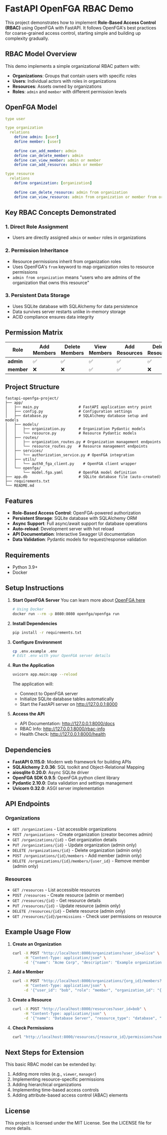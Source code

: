 # FastAPI OpenFGA RBAC Demo

This project demonstrates how to implement **Role-Based Access Control (RBAC)** using OpenFGA with FastAPI. It follows OpenFGA's best practices for coarse-grained access control, starting simple and building up complexity gradually.

## RBAC Model Overview

This demo implements a simple organizational RBAC pattern with:

- **Organizations**: Groups that contain users with specific roles
- **Users**: Individual actors with roles in organizations  
- **Resources**: Assets owned by organizations
- **Roles**: `admin` and `member` with different permission levels

## OpenFGA Model

```yaml
type user

type organization
  relations
    define admin: [user]
    define member: [user]
    
    define can_add_member: admin
    define can_delete_member: admin
    define can_view_member: admin or member
    define can_add_resource: admin or member

type resource
  relations
    define organization: [organization]
    
    define can_delete_resource: admin from organization
    define can_view_resource: admin from organization or member from organization
```

## Key RBAC Concepts Demonstrated

### 1. **Direct Role Assignment**
- Users are directly assigned `admin` or `member` roles in organizations

### 2. **Permission Inheritance**
- Resource permissions inherit from organization roles
- Uses OpenFGA's `from` keyword to map organization roles to resource permissions
- `admin from organization` means "users who are admins of the organization that owns this resource"

### 3. **Persistent Data Storage**
- Uses SQLite database with SQLAlchemy for data persistence
- Data survives server restarts unlike in-memory storage
- ACID compliance ensures data integrity

## Permission Matrix

| Role | Add Members | Delete Members | View Members | Add Resources | Delete Resources | View Resources |
|------|-------------|----------------|--------------|---------------|------------------|----------------|
| **admin** | ✅ | ✅ | ✅ | ✅ | ✅ | ✅ |
| **member** | ❌ | ❌ | ✅ | ✅ | ❌ | ✅ |

## Project Structure

```
fastapi-openfga-project/
├── app/
│   ├── main.py                  # FastAPI application entry point
│   ├── config.py                # Configuration settings
│   ├── database.py              # SQLAlchemy database setup and models
│   ├── models/
│   │   ├── organization.py      # Organization Pydantic models
│   │   └── resource.py          # Resource Pydantic models
│   ├── routes/
│   │   ├── organization_routes.py # Organization management endpoints
│   │   └── resource_routes.py   # Resource management endpoints
│   ├── services/
│   │   └── authorization_service.py # OpenFGA integration
│   ├── utils/
│   │   └── auth0_fga_client.py    # OpenFGA client wrapper
│   └── openfga/
│       └── model.fga.yaml       # OpenFGA model definition
├── app.db                       # SQLite database file (auto-created)
├── requirements.txt
└── README.md
```

## Features

- **Role-Based Access Control**: OpenFGA-powered authorization
- **Persistent Storage**: SQLite database with SQLAlchemy ORM
- **Async Support**: Full async/await support for database operations
- **Auto-reload**: Development server with hot reload
- **API Documentation**: Interactive Swagger UI documentation
- **Data Validation**: Pydantic models for request/response validation

## Requirements

- Python 3.9+
- Docker

## Setup Instructions

1. **Start OpenFGA Server**
   You can learn more about [OpenFGA here](https://github.com/openfga/openfga)
   ```bash
   # Using Docker
   docker run --rm -p 8080:8080 openfga/openfga run
   ```

2. **Install Dependencies**
   ```bash
   pip install -r requirements.txt
   ```

3. **Configure Environment**
   ```bash
   cp .env.example .env
   # Edit .env with your OpenFGA server details
   ```

4. **Run the Application**
   ```bash
   uvicorn app.main:app --reload
   ```
   
   The application will:
   - Connect to OpenFGA server
   - Initialize SQLite database tables automatically
   - Start the FastAPI server on http://127.0.0.1:8000

5. **Access the API**
   - API Documentation: http://127.0.0.1:8000/docs
   - RBAC Info: http://127.0.0.1:8000/rbac-info
   - Health Check: http://127.0.0.1:8000/health

## Dependencies

- **FastAPI 0.115.0**: Modern web framework for building APIs
- **SQLAlchemy 2.0.36**: SQL toolkit and Object-Relational Mapping
- **aiosqlite 0.20.0**: Async SQLite driver
- **OpenFGA SDK 0.9.5**: OpenFGA python client library
- **Pydantic 2.10.0**: Data validation and settings management
- **Uvicorn 0.32.0**: ASGI server implementation

## API Endpoints

### Organizations
- `GET /organizations` - List accessible organizations
- `POST /organizations` - Create organization (creator becomes admin)
- `GET /organizations/{id}` - Get organization details
- `PUT /organizations/{id}` - Update organization (admin only)
- `DELETE /organizations/{id}` - Delete organization (admin only)
- `POST /organizations/{id}/members` - Add member (admin only)
- `DELETE /organizations/{id}/members/{user_id}` - Remove member (admin only)

### Resources
- `GET /resources` - List accessible resources
- `POST /resources` - Create resource (admin or member)
- `GET /resources/{id}` - Get resource details
- `PUT /resources/{id}` - Update resource (admin only)
- `DELETE /resources/{id}` - Delete resource (admin only)
- `GET /resources/{id}/permissions` - Check user permissions on resource

## Example Usage Flow

1. **Create an Organization**
   ```bash
   curl -X POST "http://localhost:8000/organizations?user_id=alice" \
        -H "Content-Type: application/json" \
        -d '{"name": "Acme Corp", "description": "Example organization"}'
   ```

2. **Add a Member**
   ```bash
   curl -X POST "http://localhost:8000/organizations/{org_id}/members?user_id=alice" \
        -H "Content-Type: application/json" \
        -d '{"user_id": "bob", "role": "member", "organization_id": "{org_id}"}'
   ```

3. **Create a Resource**
   ```bash
   curl -X POST "http://localhost:8000/resources?user_id=bob" \
        -H "Content-Type: application/json" \
        -d '{"name": "Database Server", "resource_type": "database", "organization_id": "{org_id}"}'
   ```

4. **Check Permissions**
   ```bash
   curl "http://localhost:8000/resources/{resource_id}/permissions?user_id=bob"
   ```

## Next Steps for Extension

This basic RBAC model can be extended by:

1. Adding more roles (e.g., `viewer`, `manager`)
2. Implementing resource-specific permissions
3. Adding hierarchical organizations
4. Implementing time-based access controls
5. Adding attribute-based access control (ABAC) elements

## License

This project is licensed under the MIT License. See the LICENSE file for more details.
